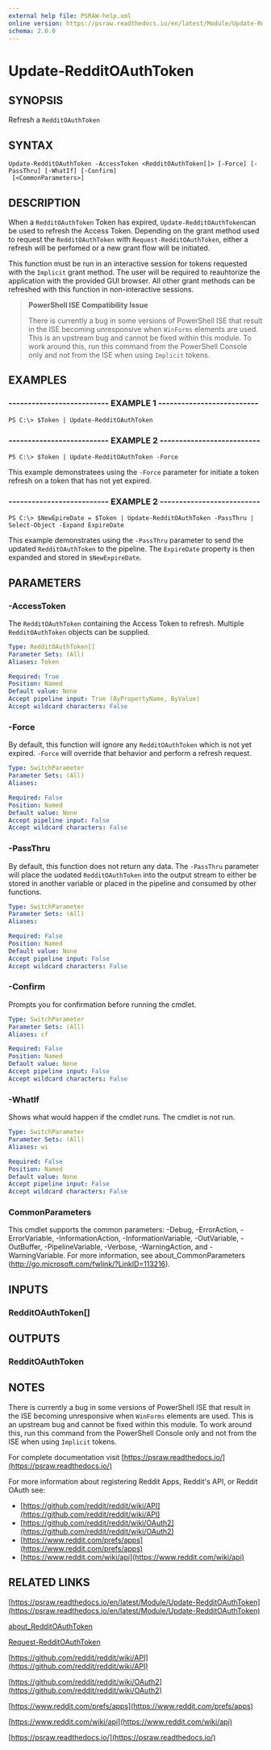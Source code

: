 ```yaml
---
external help file: PSRAW-help.xml
online version: https://psraw.readthedocs.io/en/latest/Module/Update-RedditOAuthToken
schema: 2.0.0
---
```


# Update-RedditOAuthToken

## SYNOPSIS
Refresh a `RedditOAuthToken`

## SYNTAX

```
Update-RedditOAuthToken -AccessToken <RedditOAuthToken[]> [-Force] [-PassThru] [-WhatIf] [-Confirm]
 [<CommonParameters>]
```

## DESCRIPTION
When a `RedditOAuthToken` Token has expired, `Update-RedditOAuthToken`can be used to refresh the Access Token. Depending on the grant method used to request the `RedditOAuthToken` with `Request-RedditOAuthToken`, either a refresh will be perfomed or a new grant flow will be initiated. 

This function must be run in an interactive session for tokens requested with the `Implicit` grant method. The user will be required to reauhtorize the application with the provided GUI browser. All other grant methods can be refreshed with this function in non-interactive sessions.

> **PowerShell ISE Compatibility Issue**
> 
> There is currently a bug in some versions of PowerShell ISE that result in the ISE becoming unresponsive when `WinForms` elements are used. This is an upstream bug and cannot be fixed within this module. To work around this, run this command from the PowerShell Console only and not from the ISE when using `Implicit` tokens.

## EXAMPLES

### -------------------------- EXAMPLE 1 --------------------------
```
PS C:\> $Token | Update-RedditOAuthToken
```

### -------------------------- EXAMPLE 2 --------------------------
```
PS C:\> $Token | Update-RedditOAuthToken -Force
```

This example demonstratees using the `-Force` parameter for initiate a token refresh on a token that has not yet expired.

### -------------------------- EXAMPLE 2 --------------------------
```
PS C:\> $NewEpireDate = $Token | Update-RedditOAuthToken -PassThru | Select-Object -Expand ExpireDate
```

This example demonstrates using the `-PassThru` parameter to send the updated `RedditOAuthToken` to the pipeline. The `ExpireDate` property is then expanded and stored in `$NewExpireDate`.

## PARAMETERS

### -AccessToken
The `RedditOAuthToken` containing the Access Token to refresh. Multiple `RedditOAuthToken` objects can be supplied.

```yaml
Type: RedditOAuthToken[]
Parameter Sets: (All)
Aliases: Token

Required: True
Position: Named
Default value: None
Accept pipeline input: True (ByPropertyName, ByValue)
Accept wildcard characters: False
```

### -Force
By default, this function will ignore any `RedditOAuthToken` which is not yet expired. `-Force` will override that behavior and perform a refresh request.

```yaml
Type: SwitchParameter
Parameter Sets: (All)
Aliases: 

Required: False
Position: Named
Default value: None
Accept pipeline input: False
Accept wildcard characters: False
```

### -PassThru
By default, this function does not return any data. The `-PassThru` parameter will place the uodated `RedditOAuthToken` into the output stream to either be stored in another variable or placed in the pipeline and consumed by other functions.

```yaml
Type: SwitchParameter
Parameter Sets: (All)
Aliases: 

Required: False
Position: Named
Default value: None
Accept pipeline input: False
Accept wildcard characters: False
```

### -Confirm
Prompts you for confirmation before running the cmdlet.

```yaml
Type: SwitchParameter
Parameter Sets: (All)
Aliases: cf

Required: False
Position: Named
Default value: None
Accept pipeline input: False
Accept wildcard characters: False
```

### -WhatIf
Shows what would happen if the cmdlet runs.
The cmdlet is not run.

```yaml
Type: SwitchParameter
Parameter Sets: (All)
Aliases: wi

Required: False
Position: Named
Default value: None
Accept pipeline input: False
Accept wildcard characters: False
```

### CommonParameters
This cmdlet supports the common parameters: -Debug, -ErrorAction, -ErrorVariable, -InformationAction, -InformationVariable, -OutVariable, -OutBuffer, -PipelineVariable, -Verbose, -WarningAction, and -WarningVariable. For more information, see about_CommonParameters (http://go.microsoft.com/fwlink/?LinkID=113216).

## INPUTS

### RedditOAuthToken[]

## OUTPUTS

### RedditOAuthToken

## NOTES
There is currently a bug in some versions of PowerShell ISE that result in the ISE becoming unresponsive when `WinForms` elements are used. This is an upstream bug and cannot be fixed within this module. To work around this, run this command from the PowerShell Console only and not from the ISE when using `Implicit` tokens.

For complete documentation visit [https://psraw.readthedocs.io/](https://psraw.readthedocs.io/)

For more information about registering Reddit Apps, Reddit's API, or Reddit OAuth see:

* [https://github.com/reddit/reddit/wiki/API](https://github.com/reddit/reddit/wiki/API)
* [https://github.com/reddit/reddit/wiki/OAuth2](https://github.com/reddit/reddit/wiki/OAuth2)
* [https://www.reddit.com/prefs/apps](https://www.reddit.com/prefs/apps)
* [https://www.reddit.com/wiki/api](https://www.reddit.com/wiki/api)

## RELATED LINKS

[https://psraw.readthedocs.io/en/latest/Module/Update-RedditOAuthToken](https://psraw.readthedocs.io/en/latest/Module/Update-RedditOAuthToken)

[about_RedditOAuthToken](https://psraw.readthedocs.io/en/latest/Module/about_RedditOAuthToken)

[Request-RedditOAuthToken](https://psraw.readthedocs.io/en/latest/Module/Request-RedditOAuthToken)

[https://github.com/reddit/reddit/wiki/API](https://github.com/reddit/reddit/wiki/API)

[https://github.com/reddit/reddit/wiki/OAuth2](https://github.com/reddit/reddit/wiki/OAuth2)

[https://www.reddit.com/prefs/apps](https://www.reddit.com/prefs/apps)

[https://www.reddit.com/wiki/api](https://www.reddit.com/wiki/api)

[https://psraw.readthedocs.io/](https://psraw.readthedocs.io/)